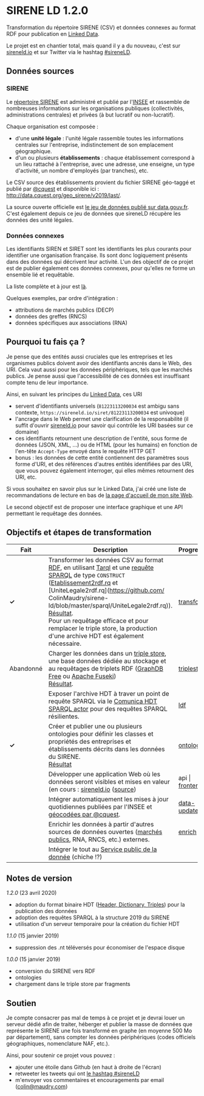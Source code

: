 # SIRENE LD 1.2.0

Transformation du répertoire SIRENE (CSV) et données connexes au format RDF pour publication en [Linked Data](https://fr.wikipedia.org/wiki/Web_des_donn%C3%A9es#Principes).

Le projet est en chantier total, mais quand il y a du nouveau, c'est sur [sireneld.io](https://sireneld.io) et sur Twitter via le hashtag [#sireneLD](https://twitter.com/hashtag/sireneld).

## Données sources

### SIRENE

Le [répertoire SIRENE](http://www.sirene.fr/sirene/public/static/contenu-base-sirene) est administré et publié par l'[INSEE](https://www.insee.fr) et rassemble de nombreuses informations sur les organisations publiques (collectivités, administrations centrales) et privées (à but lucratif ou non-lucratif).

Chaque organisation est composée :

- d'une **unité légale** : l'unité légale rassemble toutes les informations centrales sur l'entreprise, indistinctement de son emplacement géographique.
- d'un ou plusieurs **établissements** : chaque établissement correspond à un lieu rattaché à l'entreprise, avec une adresse, une enseigne, un type d'activité, un nombre d'employés (par tranches), etc.

Le CSV source des établissements provient du fichier SIRENE géo-taggé et publié par [@cquest](https://github.com/cquest) et disponible ici : http://data.cquest.org/geo_sirene/v2019/last/.

La source ouverte officielle est [le jeu de données publié sur data.gouv.fr](https://www.data.gouv.fr/fr/datasets/base-sirene-des-entreprises-et-de-leurs-etablissements-siren-siret/). C'est également depuis ce jeu de données que sireneLD récupère les données des unité légales.

### Données connexes

Les identifiants SIREN et SIRET sont les identifiants les plus courants pour identifier une organisation française. Ils sont donc logiquement présents dans des données qui décrivent leur activité. L'un des objectif de ce projet est de publier également ces données connexes, pour qu'elles ne forme un ensemble lié et requêtable.

La liste complète et à jour est [là](https://github.com/ColinMaudry/sirene-ld/issues?q=is%3Aopen+is%3Aissue+label%3Aenrich).

Quelques exemples, par ordre d'intégration :

- attributions de marchés publics (DECP)
- données des greffes (RNCS)
- données spécifiques aux associations (RNA)

## Pourquoi tu fais ça ?

Je pense que des entités aussi cruciales que les entreprises et les organismes publics doivent avoir des identifiants ancrés dans le Web, des URI. Cela vaut aussi pour les données périphériques, tels que les marchés publics. Je pense aussi que l'accessibilité de ces données est insuffisant compte tenu de leur importance.

Ainsi, en suivant les principes du [Linked Data](https://fr.wikipedia.org/wiki/Web_des_donn%C3%A9es#Principes), ces URI

- servent d'identifiants universels (`81223113200034` est ambigu sans contexte, `https://sireneld.io/siret/81223113200034` est univoque)
- l'ancrage dans le Web permet une clarification de la responsabilité (il suffit d'ouvrir [sireneld.io](https://sireneld.io) pour savoir qui contrôle les URI basées sur ce domaine)
- ces identifiants retournent une description de l'entité, sous forme de données (JSON, XML, ...) ou de HTML (pour les humains) en fonction de l'en-tête `Accept-Type` envoyé dans le requête HTTP GET
- bonus : les données de cette entité contiennent des paramètres sous forme d'URI, et des références d'autres entités identifiées par des URI, que vous pouvez également interroger, qui elles mêmes retournent des URI, etc.

Si vous souhaitez en savoir plus sur le Linked Data, j'ai créé une liste de recommandations de lecture en bas de [la page d'accueil de mon site Web](https://colin.maudry.fr).

Le second objectif est de proposer une interface graphique et une API permettant le requêtage des données.

## Objectifs et étapes de transformation

| Fait  | Description                                                                                                                                                                                                                                                                                                                                                                                                                                               | Progression                                                                                                                        |
| ----- | --------------------------------------------------------------------------------------------------------------------------------------------------------------------------------------------------------------------------------------------------------------------------------------------------------------------------------------------------------------------------------------------------------------------------------------------------------- | ---------------------------------------------------------------------------------------------------------------------------------- |
| **✓** | Transformer les données CSV au format [RDF](https://fr.wikipedia.org/wiki/Resource_Description_Framework), en utilisant [Tarql](https://github.com/tarql/tarql) et une [requête SPARQL](https://fr.wikipedia.org/wiki/SPARQL) de type `CONSTRUCT` ([Etablissement2rdf.rq](https://github.com/ColinMaudry/sirene-ld/blob/master/sparql/Etablissement2rdf.rq) et [UniteLegale2rdf.rq](https://github.com/ ColinMaudry/sirene-ld/blob/master/sparql/UniteLegale2rdf.rq)).<br/>[Résultat](https://github.com/ColinMaudry/sirene-ld/tree/master/echantillons).<br/>Pour un requêtage efficace et pour remplacer le triple store, la production d'une archive HDT est également nécessaire.| [transform](https://github.com/ColinMaudry/sirene-ld/labels/transform)                                                             |
| Abandonné | Charger les données dans un [triple store](https://fr.wikipedia.org/wiki/Triplestore), une base données dédiée au stockage et au requêtages de triplets RDF ([GraphDB Free](https://ontotext.com/products/graphdb/editions/) ou [Apache Fuseki](http://jena.apache.org/documentation/fuseki2/))<br/>[Résultat](https://sireneld.io/presentation#sparql).                                                                                                                                                          | [triplestore](https://github.com/ColinMaudry/sirene-ld/labels/triplestore)                                                         |
|    | Exposer l'archive HDT à traver un point de requête SPARQL via le [Comunica HDT SPARQL actor](https://github.com/comunica/comunica-actor-init-sparql-hdt#usage-as-a-sparql-endpoint) pour des requêtes SPARQL résilientes.                                                | [ldf](https://github.com/ColinMaudry/sirene-ld/labels/ldf)
| **✓** | Créer et publier une ou plusieurs ontologies pour définir les classes et propriétés des entreprises et établissements décrits dans les données du SIRENE.<br/>[Résultat](https://github.com/ColinMaudry/sirene-ld/tree/master/ontologies)                                                                                                                                                                                                                  | [ontology](https://github.com/ColinMaudry/sirene-ld/labels/ontology)                                                               |
|       | Développer une application Web où les données seront visibles et mises en valeur (en cours : [sireneld.io](https://sireneld.io) ([source](https://github.com/colinMaudry/sirene-ld-web))                                                                                                                                                                 | api \| [frontend](https://github.com/ColinMaudry/sirene-ld-web/issues) |
|       | Intégrer automatiquement les mises à jour quotidiennes publiées par l'INSEE et [géocodées par @cquest](http://data.cquest.org/geo_sirene/quotidien/).                                                                                                                                                                                                                                                                                                     | [data-update](https://github.com/ColinMaudry/sirene-ld/labels/data-update)                                                         |
|       | Enrichir les données à partir d'autres sources de données ouvertes ([marchés publics](https://www.data.gouv.fr/fr/datasets/5cd57bf68b4c4179299eb0e9/), RNA, RNCS, etc.) externes.                                                                                                                                                                                                                                                                                                                                         | [enrich](https://github.com/ColinMaudry/sirene-ld/labels/enrich)                                                                   |
|       | Intégrer le tout au [Service public de la donnée](https://www.data.gouv.fr/fr/reference) (chiche !?)                                                                                                                                                                                                                                                                                                                                                      |                                                                                                                                    |

## Notes de version

*1.2.0* (23 avril 2020)

- adoption du format binaire HDT ([Header, Dictionary, Triples](http://www.rdfhdt.org/what-is-hdt/)) pour la publication des données
- adoption des requêtes SPARQL à la structure 2019 du SIRENE
- utilisation d'un serveur temporaire pour la création du fichier HDT

*1.1.0* (15 janvier 2019)

- suppression des .nt téléversés pour économiser de l'espace disque

*1.0.0* (15 janvier 2019)

- conversion du SIRENE vers RDF
- ontologies
- chargement dans le triple store par fragments

## Soutien

Je compte consacrer pas mal de temps à ce projet et je devrai louer un serveur dédié afin de traiter, héberger et publier la masse de données que représente le SIRENE une fois transformé en graphe (en moyenne 500 Mo par département), sans compter les données périphériques (codes officiels géographiques, nomenclature NAF, etc.).

Ainsi, pour soutenir ce projet vous pouvez :

- ajouter une étoile dans Github (en haut à droite de l'écran)
- retweeter les tweets qui ont [le hashtag #sireneLD](https://twitter.com/hashtag/sireneLD?f=tweets)
- m'envoyer vos commentaires et encouragements par email ([colin@maudry.com](mailto:colin@maudry.com))
